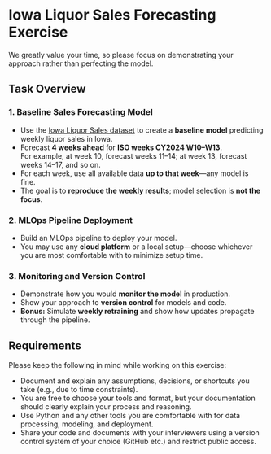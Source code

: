 # Iowa Liquor Sales Forecasting Exercise

We greatly value your time, so please focus on demonstrating your approach rather than perfecting the model.

## Task Overview

### 1. Baseline Sales Forecasting Model
- Use the [Iowa Liquor Sales dataset](https://console.cloud.google.com/marketplace/details/iowa-department-of-commerce/iowa-liquor-sales) to create a **baseline model** predicting weekly liquor sales in Iowa.
- Forecast **4 weeks ahead** for **ISO weeks CY2024 W10–W13**.  
  For example, at week 10, forecast weeks 11–14; at week 13, forecast weeks 14–17, and so on.
- For each week, use all available data **up to that week**—any model is fine.
- The goal is to **reproduce the weekly results**; model selection is **not the focus**.

### 2. MLOps Pipeline Deployment
- Build an MLOps pipeline to deploy your model.
- You may use any **cloud platform** or a local setup—choose whichever you are most comfortable with to minimize setup time.

### 3. Monitoring and Version Control
- Demonstrate how you would **monitor the model** in production.
- Show your approach to **version control** for models and code.
- **Bonus:** Simulate **weekly retraining** and show how updates propagate through the pipeline.

## Requirements

Please keep the following in mind while working on this exercise:

- Document and explain any assumptions, decisions, or shortcuts you take (e.g., due to time constraints).
- You are free to choose your tools and format, but your documentation should clearly explain your process and reasoning.
- Use Python and any other tools you are comfortable with for data processing, modeling, and deployment.
- Share your code and documents with your interviewers using a version control system of your choice (GitHub etc.) and restrict public access.

